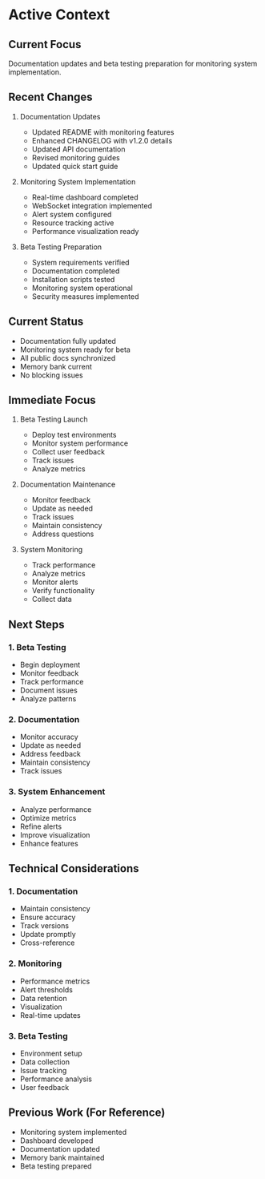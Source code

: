 # Active Context

## Current Focus
Documentation updates and beta testing preparation for monitoring system implementation.

## Recent Changes
1. Documentation Updates
   - Updated README with monitoring features
   - Enhanced CHANGELOG with v1.2.0 details
   - Updated API documentation
   - Revised monitoring guides
   - Updated quick start guide

2. Monitoring System Implementation
   - Real-time dashboard completed
   - WebSocket integration implemented
   - Alert system configured
   - Resource tracking active
   - Performance visualization ready

3. Beta Testing Preparation
   - System requirements verified
   - Documentation completed
   - Installation scripts tested
   - Monitoring system operational
   - Security measures implemented

## Current Status
- Documentation fully updated
- Monitoring system ready for beta
- All public docs synchronized
- Memory bank current
- No blocking issues

## Immediate Focus
1. Beta Testing Launch
   - Deploy test environments
   - Monitor system performance
   - Collect user feedback
   - Track issues
   - Analyze metrics

2. Documentation Maintenance
   - Monitor feedback
   - Update as needed
   - Track issues
   - Maintain consistency
   - Address questions

3. System Monitoring
   - Track performance
   - Analyze metrics
   - Monitor alerts
   - Verify functionality
   - Collect data

## Next Steps

### 1. Beta Testing
- Begin deployment
- Monitor feedback
- Track performance
- Document issues
- Analyze patterns

### 2. Documentation
- Monitor accuracy
- Update as needed
- Address feedback
- Maintain consistency
- Track issues

### 3. System Enhancement
- Analyze performance
- Optimize metrics
- Refine alerts
- Improve visualization
- Enhance features

## Technical Considerations

### 1. Documentation
- Maintain consistency
- Ensure accuracy
- Track versions
- Update promptly
- Cross-reference

### 2. Monitoring
- Performance metrics
- Alert thresholds
- Data retention
- Visualization
- Real-time updates

### 3. Beta Testing
- Environment setup
- Data collection
- Issue tracking
- Performance analysis
- User feedback

## Previous Work (For Reference)
- Monitoring system implemented
- Dashboard developed
- Documentation updated
- Memory bank maintained
- Beta testing prepared